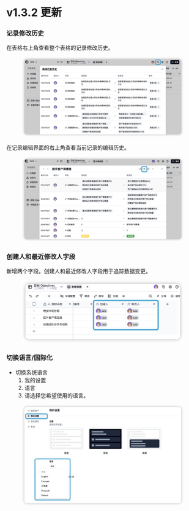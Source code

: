 # v1.3.2 更新

### 记录修改历史

在表格右上角查看整个表格的记录修改历史。

<figure><img src="../.gitbook/assets/Record modification history-1.png" alt=""><figcaption></figcaption></figure>



在记录编辑界面的右上角查看当前记录的编辑历史。

<figure><img src="../.gitbook/assets/Record modification history-2.png" alt=""><figcaption></figcaption></figure>

### 创建人和最近修改人字段

新增两个字段。创建人和最近修改人字段用于追踪数据变更。

<figure><img src="../.gitbook/assets/Created by and last modified by field.png" alt=""><figcaption></figcaption></figure>

### 切换语言/国际化

* 切换系统语言
  1. 我的设置
  2. 语言
  3. 请选择您希望使用的语言。

<figure><img src="../.gitbook/assets/Switch language and full Chinese support.png" alt=""><figcaption></figcaption></figure>

